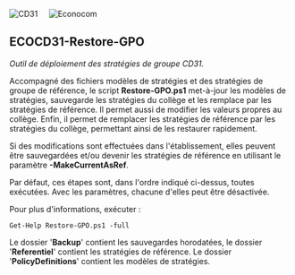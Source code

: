 <img src="https://github.com/manoletto/ECOCD31/blob/master/img/cd31.png" alt="CD31" style="float: left; padding-right: 20px;">&nbsp;&nbsp;&nbsp;&nbsp;<img src="https://github.com/manoletto/ECOCD31/blob/master/img/econocom.png" alt="Econocom" style="float: left;"><br style="clear: both;">

**ECOCD31-Restore-GPO**
------------------------------------------------------------------------------------------------------

*Outil de déploiement des stratégies de groupe CD31.*

Accompagné des fichiers modèles de stratégies et des stratégies de groupe
de référence, le script **Restore-GPO.ps1** met-à-jour les modèles de stratégies,
sauvegarde les stratégies du collège et les remplace par les stratégies
de référence. Il permet aussi de modifier les valeurs propres au collège.
Enfin, il permet de remplacer les stratégies de référence par les stratégies
du collège, permettant ainsi de les restaurer rapidement.

Si des modifications sont effectuées dans l'établissement, elles peuvent
être sauvegardées et/ou devenir les stratégies de référence en utilisant
le paramètre **-MakeCurrentAsRef**.

Par défaut, ces étapes sont, dans l'ordre indiqué ci-dessus, toutes exécutées.
Avec les paramètres, chacune d'elles peut être désactivée.

Pour plus d'informations, exécuter :

	Get-Help Restore-GPO.ps1 -full

Le dossier '**Backup**' contient les sauvegardes horodatées, le dossier
'**Referentiel**' contient les stratégies de référence.
Le dossier '**PolicyDefinitions**' contient les modèles de stratégies.